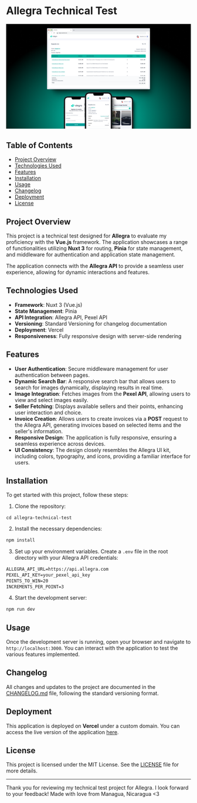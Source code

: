 # Allegra Technical Test
![Cover Photo](https://github.com/Raandino/alegra-technical-test/blob/main/assets/images/githubcover.png?raw=true)

## Table of Contents
- [Project Overview](#project-overview)
- [Technologies Used](#technologies-used)
- [Features](#features)
- [Installation](#installation)
- [Usage](#usage)
- [Changelog](#changelog)
- [Deployment](#deployment)
- [License](#license)

## Project Overview
This project is a technical test designed for **Allegra** to evaluate my proficiency with the **Vue.js** framework. The application showcases a range of functionalities utilizing **Nuxt 3** for routing, **Pinia** for state management, and middleware for authentication and application state management. 

The application connects with the **Allegra API** to provide a seamless user experience, allowing for dynamic interactions and features.

## Technologies Used
- **Framework**: Nuxt 3 (Vue.js)
- **State Management**: Pinia
- **API Integration**: Allegra API, Pexel API
- **Versioning**: Standard Versioning for changelog documentation
- **Deployment**: Vercel
- **Responsiveness**: Fully responsive design with server-side rendering

## Features
- **User Authentication**: Secure middleware management for user authentication between pages.
- **Dynamic Search Bar**: A responsive search bar that allows users to search for images dynamically, displaying results in real time.
- **Image Integration**: Fetches images from the **Pexel API**, allowing users to view and select images easily.
- **Seller Fetching**: Displays available sellers and their points, enhancing user interaction and choice.
- **Invoice Creation**: Allows users to create invoices via a **POST** request to the Allegra API, generating invoices based on selected items and the seller's information.
- **Responsive Design**: The application is fully responsive, ensuring a seamless experience across devices.
- **UI Consistency**: The design closely resembles the Allegra UI kit, including colors, typography, and icons, providing a familiar interface for users.

## Installation
To get started with this project, follow these steps:
1. Clone the repository:
```bash\n   git clone https://github.com/your-username/allegra-technical-test.git
cd allegra-technical-test
```
2. Install the necessary dependencies:
```bash
npm install
```
3. Set up your environment variables. Create a `.env` file in the root directory with your Allegra API credentials:
```env
ALLEGRA_API_URL=https://api.allegra.com
PEXEL_API_KEY=your_pexel_api_key
POINTS_TO_WIN=20
INCREMENTS_PER_POINT=3
```
4. Start the development server:
```bash
npm run dev
```
## Usage
Once the development server is running, open your browser and navigate to `http://localhost:3000`. You can interact with the application to test the various features implemented.

## Changelog
All changes and updates to the project are documented in the [CHANGELOG.md](CHANGELOG.md) file, following the standard versioning format.

## Deployment
This application is deployed on **Vercel** under a custom domain. You can access the live version of the application [here](https://alegra.raandino.dev/).

## License
This project is licensed under the MIT License. See the [LICENSE](LICENSE) file for more details.

 ---
Thank you for reviewing my technical test project for Allegra. I look forward to your feedback! Made with love from Managua, Nicaragua <3

